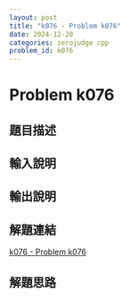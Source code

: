 ```yaml
---
layout: post
title: "k076 - Problem k076"
date: 2024-12-20
categories: zerojudge cpp
problem_id: k076
---
```


# Problem k076

## 題目描述



## 輸入說明



## 輸出說明



## 解題連結

[k076 - Problem k076](https://zerojudge.tw/ShowProblem?problemid=k076)

## 解題思路

